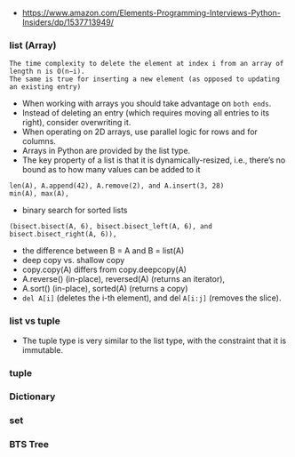 - https://www.amazon.com/Elements-Programming-Interviews-Python-Insiders/dp/1537713949/
### list (Array) 
```
The time complexity to delete the element at index i from an array of length n is O(n−i).
The same is true for inserting a new element (as opposed to updating an existing entry)
```
- When working with arrays you should take advantage on ```both ends```.
- Instead of deleting an entry (which requires moving all entries to its right), consider overwriting it.
- When operating on 2D arrays, use parallel logic for rows and for columns.
- Arrays in Python are provided by the list type.
- The key property of a list is that it is dynamically-resized, i.e., there’s no bound as to how many values can be added to it
```python3
len(A), A.append(42), A.remove(2), and A.insert(3, 28)
min(A), max(A),
```
- binary search for sorted lists
```python3
(bisect.bisect(A, 6), bisect.bisect_left(A, 6), and bisect.bisect_right(A, 6)),
```
- the difference between B = A and B = list(A)
- deep copy vs. shallow copy
- copy.copy(A) differs from copy.deepcopy(A)
- A.reverse() (in-place), reversed(A) (returns an iterator), 
- A.sort() (in-place), sorted(A) (returns a copy)
- ```del A[i]``` (deletes the i-th element), and del ```A[i:j]``` (removes the slice).

### list vs tuple
- The tuple type is very similar to the list type, with the constraint that it is immutable.

### tuple
### Dictionary
### set
### BTS Tree


